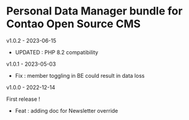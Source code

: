 Personal Data Manager bundle for Contao Open Source CMS
======================
v1.0.2 - 2023-06-15

- UPDATED : PHP 8.2 compatibility

v1.0.1 - 2023-05-03

- Fix : member toggling in BE could result in data loss

v1.0.0 - 2022-12-14

First release !

- Feat : adding doc for Newsletter override